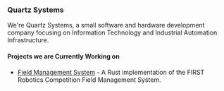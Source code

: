 ### Quartz Systems

We're Quartz Systems, a small software and hardware development company focusing on Information
Technology and Industrial Automation Infrastructure.

#### Projects we are Currently Working on
* [Field Management System](https://github.com/quartzsystems/field-management-system) - A Rust implementation of the FIRST Robotics Competition Field Management System.
